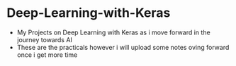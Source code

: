 # Deep-Learning-with-Keras
* My Projects on Deep Learning with Keras as i move forward in the journey towards AI
* These are the practicals however i will upload some notes oving forward once i get more time
